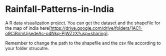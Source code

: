 # Rainfall-Patterns-in-India

A R data visualization project.
You can get the dataset and the shapefile for the map of india here[https://drive.google.com/drive/folders/1AC1-o9CiBnmUjsedeAc-o4Nkq-PjWZzX?usp=sharing].

Remember to change the path to the shapefile and the csv file according to your folder strucutre.
